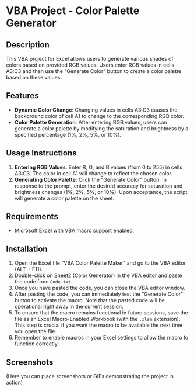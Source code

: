 # VBA Project - Color Palette Generator

## Description
This VBA project for Excel allows users to generate various shades of colors based on provided RGB values. Users enter RGB values in cells A3:C3 and then use the "Generate Color" button to create a color palette based on these values.

## Features
- **Dynamic Color Change**: Changing values in cells A3:C3 causes the background color of cell A1 to change to the corresponding RGB color.
- **Color Palette Generation**: After entering RGB values, users can generate a color palette by modifying the saturation and brightness by a specified percentage (1%, 2%, 5%, or 10%).

## Usage Instructions
1. **Entering RGB Values**: Enter R, G, and B values (from 0 to 255) in cells A3:C3. The color in cell A1 will change to reflect the chosen color.
2. **Generating Color Palette**: Click the "Generate Color" button. In response to the prompt, enter the desired accuracy for saturation and brightness changes (1%, 2%, 5%, or 10%). Upon acceptance, the script will generate a color palette on the sheet.

## Requirements
- Microsoft Excel with VBA macro support enabled.

## Installation
1. Open the Excel file "VBA Color Palette Maker" and go to the VBA editor (ALT + F11).
2. Double-click on Sheet2 (Color Generator) in the VBA editor and paste the code from `Code.txt`.
3. Once you have pasted the code, you can close the VBA editor window.
4. After pasting the code, you can immediately test the "Generate Color" button to activate the macro. Note that the pasted code will be operational right away in the current session.
5. To ensure that the macro remains functional in future sessions, save the file as an Excel Macro-Enabled Workbook (with the `.xlsm` extension). This step is crucial if you want the macro to be available the next time you open the file.
6. Remember to enable macros in your Excel settings to allow the macro to function correctly.

## Screenshots
(Here you can place screenshots or GIFs demonstrating the project in action)

